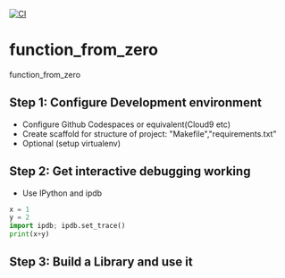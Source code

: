 [![CI](https://github.com/niikun/function_from_zero/actions/workflows/main.yml/badge.svg)](https://github.com/niikun/function_from_zero/actions/workflows/main.yml)

# function_from_zero
function_from_zero


## Step 1: Configure Development environment

* Configure Github Codespaces or equivalent(Cloud9 etc)
* Create scaffold for structure of project: "Makefile","requirements.txt"
* Optional (setup virtualenv)

## Step 2: Get interactive debugging working

* Use IPython and ipdb

```python
x = 1
y = 2
import ipdb; ipdb.set_trace()
print(x+y)
```

## Step 3: Build a Library and use it


